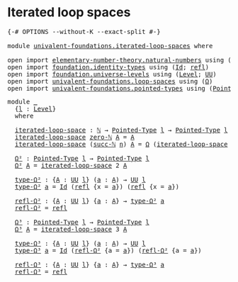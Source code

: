 # Iterated loop spaces

<pre class="Agda"><a id="33" class="Symbol">{-#</a> <a id="37" class="Keyword">OPTIONS</a> <a id="45" class="Pragma">--without-K</a> <a id="57" class="Pragma">--exact-split</a> <a id="71" class="Symbol">#-}</a>

<a id="76" class="Keyword">module</a> <a id="83" href="univalent-foundations.iterated-loop-spaces.html" class="Module">univalent-foundations.iterated-loop-spaces</a> <a id="126" class="Keyword">where</a>

<a id="133" class="Keyword">open</a> <a id="138" class="Keyword">import</a> <a id="145" href="elementary-number-theory.natural-numbers.html" class="Module">elementary-number-theory.natural-numbers</a> <a id="186" class="Keyword">using</a> <a id="192" class="Symbol">(</a><a id="193" href="elementary-number-theory.natural-numbers.html#1444" class="Datatype">ℕ</a><a id="194" class="Symbol">;</a> <a id="196" href="elementary-number-theory.natural-numbers.html#1465" class="InductiveConstructor">zero-ℕ</a><a id="202" class="Symbol">;</a> <a id="204" href="elementary-number-theory.natural-numbers.html#1478" class="InductiveConstructor">succ-ℕ</a><a id="210" class="Symbol">)</a>
<a id="212" class="Keyword">open</a> <a id="217" class="Keyword">import</a> <a id="224" href="foundation.identity-types.html" class="Module">foundation.identity-types</a> <a id="250" class="Keyword">using</a> <a id="256" class="Symbol">(</a><a id="257" href="foundation-core.identity-types.html#641" class="Datatype">Id</a><a id="259" class="Symbol">;</a> <a id="261" href="foundation-core.identity-types.html#694" class="InductiveConstructor">refl</a><a id="265" class="Symbol">)</a>
<a id="267" class="Keyword">open</a> <a id="272" class="Keyword">import</a> <a id="279" href="foundation.universe-levels.html" class="Module">foundation.universe-levels</a> <a id="306" class="Keyword">using</a> <a id="312" class="Symbol">(</a><a id="313" href="Agda.Primitive.html#597" class="Postulate">Level</a><a id="318" class="Symbol">;</a> <a id="320" href="foundation-core.universe-levels.html#222" class="Primitive">UU</a><a id="322" class="Symbol">)</a>
<a id="324" class="Keyword">open</a> <a id="329" class="Keyword">import</a> <a id="336" href="univalent-foundations.loop-spaces.html" class="Module">univalent-foundations.loop-spaces</a> <a id="370" class="Keyword">using</a> <a id="376" class="Symbol">(</a><a id="377" href="univalent-foundations.loop-spaces.html#1031" class="Function">Ω</a><a id="378" class="Symbol">)</a>
<a id="380" class="Keyword">open</a> <a id="385" class="Keyword">import</a> <a id="392" href="univalent-foundations.pointed-types.html" class="Module">univalent-foundations.pointed-types</a> <a id="428" class="Keyword">using</a> <a id="434" class="Symbol">(</a><a id="435" href="univalent-foundations.pointed-types.html#228" class="Function">Pointed-Type</a><a id="447" class="Symbol">)</a>
</pre>
<pre class="Agda"><a id="462" class="Keyword">module</a> <a id="469" href="univalent-foundations.iterated-loop-spaces.html#469" class="Module">_</a>
  <a id="473" class="Symbol">{</a><a id="474" href="univalent-foundations.iterated-loop-spaces.html#474" class="Bound">l</a> <a id="476" class="Symbol">:</a> <a id="478" href="Agda.Primitive.html#597" class="Postulate">Level</a><a id="483" class="Symbol">}</a>
  <a id="487" class="Keyword">where</a>

  <a id="496" href="univalent-foundations.iterated-loop-spaces.html#496" class="Function">iterated-loop-space</a> <a id="516" class="Symbol">:</a> <a id="518" href="elementary-number-theory.natural-numbers.html#1444" class="Datatype">ℕ</a> <a id="520" class="Symbol">→</a> <a id="522" href="univalent-foundations.pointed-types.html#228" class="Function">Pointed-Type</a> <a id="535" href="univalent-foundations.iterated-loop-spaces.html#474" class="Bound">l</a> <a id="537" class="Symbol">→</a> <a id="539" href="univalent-foundations.pointed-types.html#228" class="Function">Pointed-Type</a> <a id="552" href="univalent-foundations.iterated-loop-spaces.html#474" class="Bound">l</a>
  <a id="556" href="univalent-foundations.iterated-loop-spaces.html#496" class="Function">iterated-loop-space</a> <a id="576" href="elementary-number-theory.natural-numbers.html#1465" class="InductiveConstructor">zero-ℕ</a> <a id="583" href="univalent-foundations.iterated-loop-spaces.html#583" class="Bound">A</a> <a id="585" class="Symbol">=</a> <a id="587" href="univalent-foundations.iterated-loop-spaces.html#583" class="Bound">A</a>
  <a id="591" href="univalent-foundations.iterated-loop-spaces.html#496" class="Function">iterated-loop-space</a> <a id="611" class="Symbol">(</a><a id="612" href="elementary-number-theory.natural-numbers.html#1478" class="InductiveConstructor">succ-ℕ</a> <a id="619" href="univalent-foundations.iterated-loop-spaces.html#619" class="Bound">n</a><a id="620" class="Symbol">)</a> <a id="622" href="univalent-foundations.iterated-loop-spaces.html#622" class="Bound">A</a> <a id="624" class="Symbol">=</a> <a id="626" href="univalent-foundations.loop-spaces.html#1031" class="Function">Ω</a> <a id="628" class="Symbol">(</a><a id="629" href="univalent-foundations.iterated-loop-spaces.html#496" class="Function">iterated-loop-space</a> <a id="649" href="univalent-foundations.iterated-loop-spaces.html#619" class="Bound">n</a> <a id="651" href="univalent-foundations.iterated-loop-spaces.html#622" class="Bound">A</a><a id="652" class="Symbol">)</a>
  
  <a id="659" href="univalent-foundations.iterated-loop-spaces.html#659" class="Function">Ω²</a> <a id="662" class="Symbol">:</a> <a id="664" href="univalent-foundations.pointed-types.html#228" class="Function">Pointed-Type</a> <a id="677" href="univalent-foundations.iterated-loop-spaces.html#474" class="Bound">l</a> <a id="679" class="Symbol">→</a> <a id="681" href="univalent-foundations.pointed-types.html#228" class="Function">Pointed-Type</a> <a id="694" href="univalent-foundations.iterated-loop-spaces.html#474" class="Bound">l</a>
  <a id="698" href="univalent-foundations.iterated-loop-spaces.html#659" class="Function">Ω²</a> <a id="701" href="univalent-foundations.iterated-loop-spaces.html#701" class="Bound">A</a> <a id="703" class="Symbol">=</a> <a id="705" href="univalent-foundations.iterated-loop-spaces.html#496" class="Function">iterated-loop-space</a> <a id="725" class="Number">2</a> <a id="727" href="univalent-foundations.iterated-loop-spaces.html#701" class="Bound">A</a>
  
  <a id="734" href="univalent-foundations.iterated-loop-spaces.html#734" class="Function">type-Ω²</a> <a id="742" class="Symbol">:</a> <a id="744" class="Symbol">{</a><a id="745" href="univalent-foundations.iterated-loop-spaces.html#745" class="Bound">A</a> <a id="747" class="Symbol">:</a> <a id="749" href="foundation-core.universe-levels.html#222" class="Primitive">UU</a> <a id="752" href="univalent-foundations.iterated-loop-spaces.html#474" class="Bound">l</a><a id="753" class="Symbol">}</a> <a id="755" class="Symbol">(</a><a id="756" href="univalent-foundations.iterated-loop-spaces.html#756" class="Bound">a</a> <a id="758" class="Symbol">:</a> <a id="760" href="univalent-foundations.iterated-loop-spaces.html#745" class="Bound">A</a><a id="761" class="Symbol">)</a> <a id="763" class="Symbol">→</a> <a id="765" href="foundation-core.universe-levels.html#222" class="Primitive">UU</a> <a id="768" href="univalent-foundations.iterated-loop-spaces.html#474" class="Bound">l</a>
  <a id="772" href="univalent-foundations.iterated-loop-spaces.html#734" class="Function">type-Ω²</a> <a id="780" href="univalent-foundations.iterated-loop-spaces.html#780" class="Bound">a</a> <a id="782" class="Symbol">=</a> <a id="784" href="foundation-core.identity-types.html#641" class="Datatype">Id</a> <a id="787" class="Symbol">(</a><a id="788" href="foundation-core.identity-types.html#694" class="InductiveConstructor">refl</a> <a id="793" class="Symbol">{</a><a id="794" class="Argument">x</a> <a id="796" class="Symbol">=</a> <a id="798" href="univalent-foundations.iterated-loop-spaces.html#780" class="Bound">a</a><a id="799" class="Symbol">})</a> <a id="802" class="Symbol">(</a><a id="803" href="foundation-core.identity-types.html#694" class="InductiveConstructor">refl</a> <a id="808" class="Symbol">{</a><a id="809" class="Argument">x</a> <a id="811" class="Symbol">=</a> <a id="813" href="univalent-foundations.iterated-loop-spaces.html#780" class="Bound">a</a><a id="814" class="Symbol">})</a>
  
  <a id="822" href="univalent-foundations.iterated-loop-spaces.html#822" class="Function">refl-Ω²</a> <a id="830" class="Symbol">:</a> <a id="832" class="Symbol">{</a><a id="833" href="univalent-foundations.iterated-loop-spaces.html#833" class="Bound">A</a> <a id="835" class="Symbol">:</a> <a id="837" href="foundation-core.universe-levels.html#222" class="Primitive">UU</a> <a id="840" href="univalent-foundations.iterated-loop-spaces.html#474" class="Bound">l</a><a id="841" class="Symbol">}</a> <a id="843" class="Symbol">{</a><a id="844" href="univalent-foundations.iterated-loop-spaces.html#844" class="Bound">a</a> <a id="846" class="Symbol">:</a> <a id="848" href="univalent-foundations.iterated-loop-spaces.html#833" class="Bound">A</a><a id="849" class="Symbol">}</a> <a id="851" class="Symbol">→</a> <a id="853" href="univalent-foundations.iterated-loop-spaces.html#734" class="Function">type-Ω²</a> <a id="861" href="univalent-foundations.iterated-loop-spaces.html#844" class="Bound">a</a>
  <a id="865" href="univalent-foundations.iterated-loop-spaces.html#822" class="Function">refl-Ω²</a> <a id="873" class="Symbol">=</a> <a id="875" href="foundation-core.identity-types.html#694" class="InductiveConstructor">refl</a>
  
  <a id="885" href="univalent-foundations.iterated-loop-spaces.html#885" class="Function">Ω³</a> <a id="888" class="Symbol">:</a> <a id="890" href="univalent-foundations.pointed-types.html#228" class="Function">Pointed-Type</a> <a id="903" href="univalent-foundations.iterated-loop-spaces.html#474" class="Bound">l</a> <a id="905" class="Symbol">→</a> <a id="907" href="univalent-foundations.pointed-types.html#228" class="Function">Pointed-Type</a> <a id="920" href="univalent-foundations.iterated-loop-spaces.html#474" class="Bound">l</a>
  <a id="924" href="univalent-foundations.iterated-loop-spaces.html#885" class="Function">Ω³</a> <a id="927" href="univalent-foundations.iterated-loop-spaces.html#927" class="Bound">A</a> <a id="929" class="Symbol">=</a> <a id="931" href="univalent-foundations.iterated-loop-spaces.html#496" class="Function">iterated-loop-space</a> <a id="951" class="Number">3</a> <a id="953" href="univalent-foundations.iterated-loop-spaces.html#927" class="Bound">A</a>
  
  <a id="960" href="univalent-foundations.iterated-loop-spaces.html#960" class="Function">type-Ω³</a> <a id="968" class="Symbol">:</a> <a id="970" class="Symbol">{</a><a id="971" href="univalent-foundations.iterated-loop-spaces.html#971" class="Bound">A</a> <a id="973" class="Symbol">:</a> <a id="975" href="foundation-core.universe-levels.html#222" class="Primitive">UU</a> <a id="978" href="univalent-foundations.iterated-loop-spaces.html#474" class="Bound">l</a><a id="979" class="Symbol">}</a> <a id="981" class="Symbol">(</a><a id="982" href="univalent-foundations.iterated-loop-spaces.html#982" class="Bound">a</a> <a id="984" class="Symbol">:</a> <a id="986" href="univalent-foundations.iterated-loop-spaces.html#971" class="Bound">A</a><a id="987" class="Symbol">)</a> <a id="989" class="Symbol">→</a> <a id="991" href="foundation-core.universe-levels.html#222" class="Primitive">UU</a> <a id="994" href="univalent-foundations.iterated-loop-spaces.html#474" class="Bound">l</a>
  <a id="998" href="univalent-foundations.iterated-loop-spaces.html#960" class="Function">type-Ω³</a> <a id="1006" href="univalent-foundations.iterated-loop-spaces.html#1006" class="Bound">a</a> <a id="1008" class="Symbol">=</a> <a id="1010" href="foundation-core.identity-types.html#641" class="Datatype">Id</a> <a id="1013" class="Symbol">(</a><a id="1014" href="univalent-foundations.iterated-loop-spaces.html#822" class="Function">refl-Ω²</a> <a id="1022" class="Symbol">{</a><a id="1023" class="Argument">a</a> <a id="1025" class="Symbol">=</a> <a id="1027" href="univalent-foundations.iterated-loop-spaces.html#1006" class="Bound">a</a><a id="1028" class="Symbol">})</a> <a id="1031" class="Symbol">(</a><a id="1032" href="univalent-foundations.iterated-loop-spaces.html#822" class="Function">refl-Ω²</a> <a id="1040" class="Symbol">{</a><a id="1041" class="Argument">a</a> <a id="1043" class="Symbol">=</a> <a id="1045" href="univalent-foundations.iterated-loop-spaces.html#1006" class="Bound">a</a><a id="1046" class="Symbol">})</a>
  
  <a id="1054" href="univalent-foundations.iterated-loop-spaces.html#1054" class="Function">refl-Ω³</a> <a id="1062" class="Symbol">:</a> <a id="1064" class="Symbol">{</a><a id="1065" href="univalent-foundations.iterated-loop-spaces.html#1065" class="Bound">A</a> <a id="1067" class="Symbol">:</a> <a id="1069" href="foundation-core.universe-levels.html#222" class="Primitive">UU</a> <a id="1072" href="univalent-foundations.iterated-loop-spaces.html#474" class="Bound">l</a><a id="1073" class="Symbol">}</a> <a id="1075" class="Symbol">{</a><a id="1076" href="univalent-foundations.iterated-loop-spaces.html#1076" class="Bound">a</a> <a id="1078" class="Symbol">:</a> <a id="1080" href="univalent-foundations.iterated-loop-spaces.html#1065" class="Bound">A</a><a id="1081" class="Symbol">}</a> <a id="1083" class="Symbol">→</a> <a id="1085" href="univalent-foundations.iterated-loop-spaces.html#960" class="Function">type-Ω³</a> <a id="1093" href="univalent-foundations.iterated-loop-spaces.html#1076" class="Bound">a</a>
  <a id="1097" href="univalent-foundations.iterated-loop-spaces.html#1054" class="Function">refl-Ω³</a> <a id="1105" class="Symbol">=</a> <a id="1107" href="foundation-core.identity-types.html#694" class="InductiveConstructor">refl</a>
</pre>